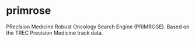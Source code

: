 # primrose
PRecIsion Medicine Robust Oncology Search Engine (PRIMROSE). Based on the TREC Precision Medicine track data.

